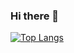 ### Hi there 👋
[![Top Langs](https://github-readme-stats.vercel.app/api/top-langs/?username=sneha-figma)](https://github.com/anuraghazra/github-readme-stats)
<!--
**sneha-figma/sneha-figma** is a ✨ _special_ ✨ repository because its `README.md` (this file) appears on your GitHub profile.

Here are some ideas to get you started:

- 🔭 I’m currently working on ...
- 🌱 I’m currently learning ...
- 👯 I’m looking to collaborate on ...
- 🤔 I’m looking for help with ...
- 💬 Ask me about ...
- 📫 How to reach me: ...
- 😄 Pronouns: ...
- ⚡ Fun fact: ...
-->
